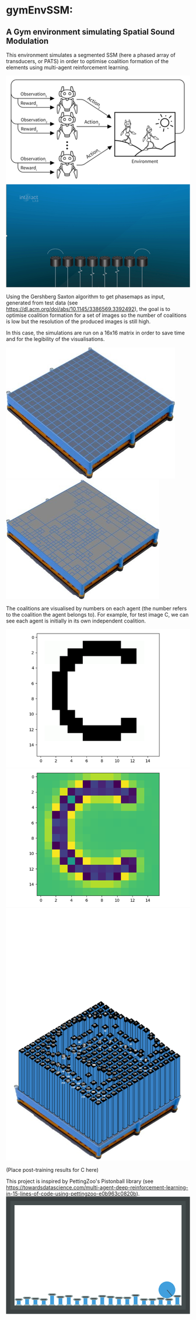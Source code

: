 # gymEnvSSM:
## A Gym environment simulating Spatial Sound Modulation

This environment simulates a segmented SSM (here a phased array of transducers, or PATS) in order to optimise coalition formation of the elements using multi-agent reinforcement learning.

![MARL](/ReadMeImgs/MARL.png "Multi-Agent Reinforcement Learning")
![PATS](/ReadMeImgs/PATS.gif "Phased Array of Transducers")

Using the Gershberg Saxton algorithm to get phasemaps as input, generated from test data (see https://dl.acm.org/doi/abs/10.1145/3386569.3392492),
the goal is to optimise coalition formation for a set of images so the number of coalitions is low but the resolution of the produced images is still high.

In this case, the simulations are run on a 16x16 matrix in order to save time and for the legibility of the visualisations.

![SSM 256](/ReadMeImgs/SSM256.jpg "SSM with 256 elements")
![SSM example groupings](/ReadMeImgs/coalitions.jpg "Possible coalitions for 1024 elements")

The coalitions are visualised by numbers on each agent (the number refers to the coalition the agent belongs to).
For example, for test image C, we can see each agent is initially in its own independent coalition.

![C](/ReadMeImgs/C.png "Test image C")
![C GS](/ReadMeImgs/CGS.png "Gershberg Saxton output: phasemap for test image C")
![initial coalitions](/ReadMeImgs/Coutput.png "gymEnvSSM visualisation for initial set of coalitions, where each agent is independent")

(Place post-training results for C here)

This project is inspired by PettingZoo's Pistonball library (see https://towardsdatascience.com/multi-agent-deep-reinforcement-learning-in-15-lines-of-code-using-pettingzoo-e0b963c0820b).
![pistonball](/ReadMeImgs/MARLtut.gif "Pistonball tutorial results")